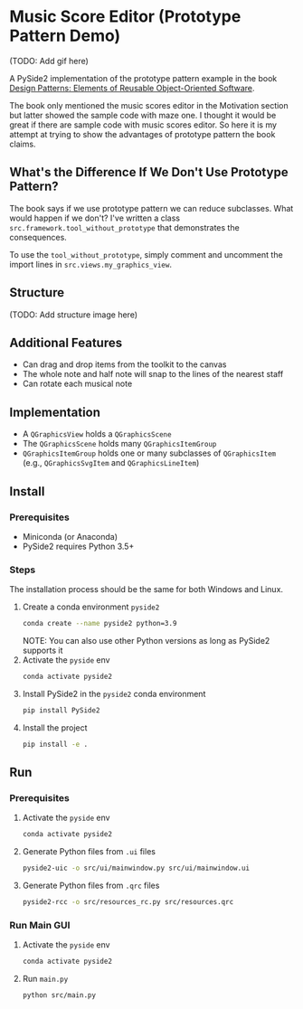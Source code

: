 # Music Score Editor (Prototype Pattern Demo)

(TODO: Add gif here)

A PySide2 implementation of the prototype pattern example in the book
[Design Patterns: Elements of Reusable Object-Oriented Software](https://books.google.com.tw/books?id=6oHuKQe3TjQC).

The book only mentioned the music scores editor in the Motivation section but
latter showed the sample code with maze one. I thought it would be great if
there are sample code with music scores editor. So here it is my attempt at
trying to show the advantages of prototype pattern the book claims.

## What's the Difference If We Don't Use Prototype Pattern?

The book says if we use prototype pattern we can reduce subclasses. What would
happen if we don't? I've written a class
`src.framework.tool_without_prototype` that demonstrates the consequences.

To use the `tool_without_prototype`, simply comment and uncomment the import
lines in `src.views.my_graphics_view`.

## Structure

(TODO: Add structure image here)

## Additional Features

- Can drag and drop items from the toolkit to the canvas
- The whole note and half note will snap to the lines of the nearest staff
- Can rotate each musical note

## Implementation

- A `QGraphicsView` holds a `QGraphicsScene`
- The `QGraphicsScene` holds many `QGraphicsItemGroup`
- `QGraphicsItemGroup` holds one or many subclasses of `QGraphicsItem`
  (e.g., `QGraphicsSvgItem` and `QGraphicsLineItem`)

## Install

### Prerequisites

- Miniconda (or Anaconda)
- PySide2 requires Python 3.5+

### Steps

The installation process should be the same for both Windows and Linux.

1. Create a conda environment `pyside2`
    ```bash
    conda create --name pyside2 python=3.9
    ```
    NOTE: You can also use other Python versions as long as PySide2 supports it
2. Activate the `pyside` env
    ```bash
    conda activate pyside2
    ```
3. Install PySide2 in the `pyside2` conda environment
    ```bash
    pip install PySide2
    ```
4. Install the project
    ```bash
    pip install -e .
    ```

## Run

### Prerequisites

1. Activate the `pyside` env
    ```bash
    conda activate pyside2
    ```
2. Generate Python files from `.ui` files
    ```bash
    pyside2-uic -o src/ui/mainwindow.py src/ui/mainwindow.ui
    ```
3. Generate Python files from `.qrc` files
    ```bash
    pyside2-rcc -o src/resources_rc.py src/resources.qrc
    ```

### Run Main GUI

1. Activate the `pyside` env
    ```bash
    conda activate pyside2
    ```
1. Run `main.py`
    ```bash
    python src/main.py
    ```
